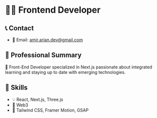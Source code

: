 # 👨‍💻 Frontend Developer

## 📞 Contact

- 📧 Email: [amir.arian.dev@gmail.com](mailto:amir.arian.dev@gmail.com)

## 🌟 Professional Summary

🚀 Front-End Developer specialized in Next.js passionate about integrated learning and staying up to date with emerging technologies.

## 💼 Skills

- 💡 React, Next.js, Three.js
- 🔗 Web3
- 🎨 Tailwind CSS, Framer Motion, GSAP
